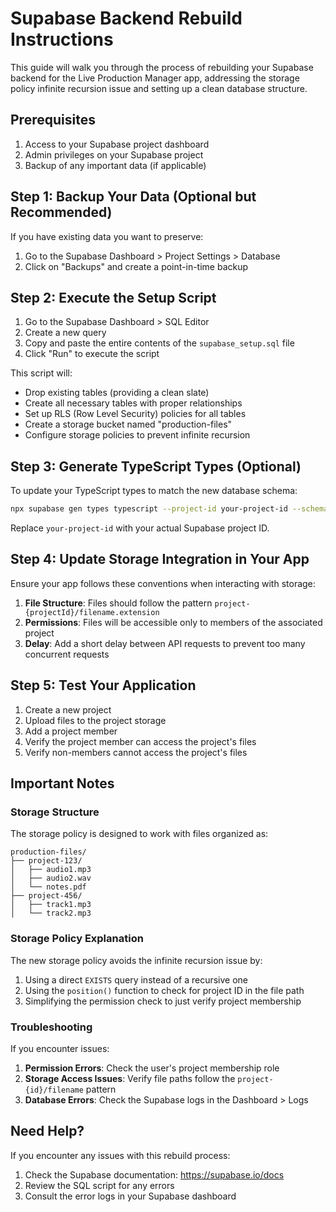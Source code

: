 # Supabase Backend Rebuild Instructions

This guide will walk you through the process of rebuilding your Supabase backend for the Live Production Manager app, addressing the storage policy infinite recursion issue and setting up a clean database structure.

## Prerequisites

1. Access to your Supabase project dashboard
2. Admin privileges on your Supabase project
3. Backup of any important data (if applicable)

## Step 1: Backup Your Data (Optional but Recommended)

If you have existing data you want to preserve:

1. Go to the Supabase Dashboard > Project Settings > Database
2. Click on "Backups" and create a point-in-time backup

## Step 2: Execute the Setup Script

1. Go to the Supabase Dashboard > SQL Editor
2. Create a new query
3. Copy and paste the entire contents of the `supabase_setup.sql` file
4. Click "Run" to execute the script

This script will:
- Drop existing tables (providing a clean slate)
- Create all necessary tables with proper relationships
- Set up RLS (Row Level Security) policies for all tables
- Create a storage bucket named "production-files"
- Configure storage policies to prevent infinite recursion

## Step 3: Generate TypeScript Types (Optional)

To update your TypeScript types to match the new database schema:

```bash
npx supabase gen types typescript --project-id your-project-id --schema public > src/types/supabase.ts
```

Replace `your-project-id` with your actual Supabase project ID.

## Step 4: Update Storage Integration in Your App

Ensure your app follows these conventions when interacting with storage:

1. **File Structure**: Files should follow the pattern `project-{projectId}/filename.extension`
2. **Permissions**: Files will be accessible only to members of the associated project
3. **Delay**: Add a short delay between API requests to prevent too many concurrent requests

## Step 5: Test Your Application

1. Create a new project
2. Upload files to the project storage
3. Add a project member
4. Verify the project member can access the project's files
5. Verify non-members cannot access the project's files

## Important Notes

### Storage Structure

The storage policy is designed to work with files organized as:

```
production-files/
├── project-123/
│   ├── audio1.mp3
│   ├── audio2.wav
│   └── notes.pdf
├── project-456/
│   ├── track1.mp3
│   └── track2.mp3
```

### Storage Policy Explanation

The new storage policy avoids the infinite recursion issue by:

1. Using a direct `EXISTS` query instead of a recursive one
2. Using the `position()` function to check for project ID in the file path
3. Simplifying the permission check to just verify project membership

### Troubleshooting

If you encounter issues:

1. **Permission Errors**: Check the user's project membership role
2. **Storage Access Issues**: Verify file paths follow the `project-{id}/filename` pattern
3. **Database Errors**: Check the Supabase logs in the Dashboard > Logs

## Need Help?

If you encounter any issues with this rebuild process:

1. Check the Supabase documentation: https://supabase.io/docs
2. Review the SQL script for any errors
3. Consult the error logs in your Supabase dashboard 